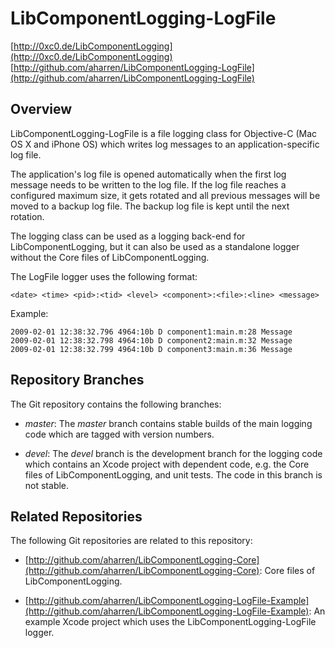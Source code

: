 # LibComponentLogging-LogFile

[http://0xc0.de/LibComponentLogging](http://0xc0.de/LibComponentLogging)    
[http://github.com/aharren/LibComponentLogging-LogFile](http://github.com/aharren/LibComponentLogging-LogFile)

## Overview

LibComponentLogging-LogFile is a file logging class for Objective-C (Mac OS X and iPhone OS) which writes log messages to an application-specific log file.

The application's log file is opened automatically when the first log message needs to be written to the log file. If the log file reaches a configured maximum size, it gets rotated and all previous messages will be moved to a backup log file. The backup log file is kept until the next rotation.

The logging class can be used as a logging back-end for LibComponentLogging, but it can also be used as a standalone logger without the Core files of LibComponentLogging.

The LogFile logger uses the following format:

    <date> <time> <pid>:<tid> <level> <component>:<file>:<line> <message>

Example:

    2009-02-01 12:38:32.796 4964:10b D component1:main.m:28 Message 
    2009-02-01 12:38:32.798 4964:10b D component2:main.m:32 Message 
    2009-02-01 12:38:32.799 4964:10b D component3:main.m:36 Message

## Repository Branches

The Git repository contains the following branches:

* *master*: The *master* branch contains stable builds of the main logging code which are tagged with version numbers.

* *devel*: The *devel* branch is the development branch for the logging code which contains an Xcode project with dependent code, e.g. the Core files of LibComponentLogging, and unit tests. The code in this branch is not stable.

## Related Repositories

The following Git repositories are related to this repository: 

* [http://github.com/aharren/LibComponentLogging-Core](http://github.com/aharren/LibComponentLogging-Core): Core files of LibComponentLogging.  

* [http://github.com/aharren/LibComponentLogging-LogFile-Example](http://github.com/aharren/LibComponentLogging-LogFile-Example): An example Xcode project which uses the LibComponentLogging-LogFile logger.

